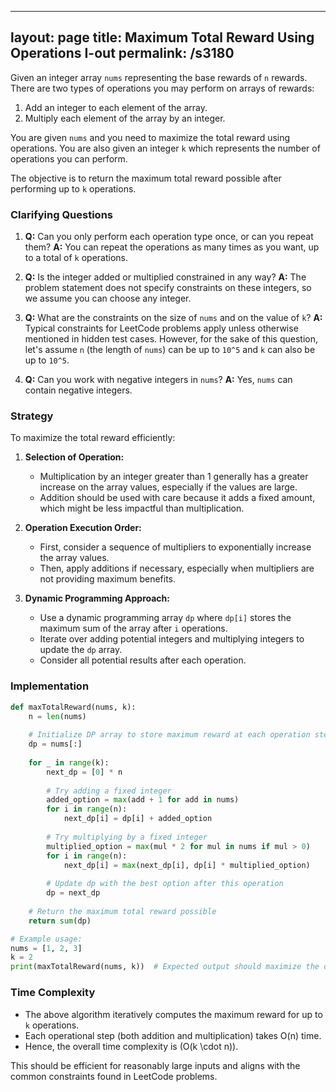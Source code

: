 
---
layout: page
title:  Maximum Total Reward Using Operations I-out
permalink: /s3180
---

Given an integer array `nums` representing the base rewards of `n` rewards. There are two types of operations you may perform on arrays of rewards:

1. Add an integer to each element of the array.
2. Multiply each element of the array by an integer.

You are given `nums` and you need to maximize the total reward using operations. You are also given an integer `k` which represents the number of operations you can perform. 

The objective is to return the maximum total reward possible after performing up to `k` operations.

### Clarifying Questions

1. **Q:** Can you only perform each operation type once, or can you repeat them?
   **A:** You can repeat the operations as many times as you want, up to a total of `k` operations.

2. **Q:** Is the integer added or multiplied constrained in any way?
   **A:** The problem statement does not specify constraints on these integers, so we assume you can choose any integer.

3. **Q:** What are the constraints on the size of `nums` and on the value of `k`?
   **A:** Typical constraints for LeetCode problems apply unless otherwise mentioned in hidden test cases. However, for the sake of this question, let's assume `n` (the length of `nums`) can be up to `10^5` and `k` can also be up to `10^5`.

4. **Q:** Can you work with negative integers in `nums`?
   **A:** Yes, `nums` can contain negative integers.

### Strategy

To maximize the total reward efficiently:

1. **Selection of Operation:**
   - Multiplication by an integer greater than 1 generally has a greater increase on the array values, especially if the values are large.
   - Addition should be used with care because it adds a fixed amount, which might be less impactful than multiplication.

2. **Operation Execution Order:**
   - First, consider a sequence of multipliers to exponentially increase the array values.
   - Then, apply additions if necessary, especially when multipliers are not providing maximum benefits.

3. **Dynamic Programming Approach:**
   - Use a dynamic programming array `dp` where `dp[i]` stores the maximum sum of the array after `i` operations.
   - Iterate over adding potential integers and multiplying integers to update the `dp` array.
   - Consider all potential results after each operation.

### Implementation

```python
def maxTotalReward(nums, k):
    n = len(nums)
    
    # Initialize DP array to store maximum reward at each operation step.
    dp = nums[:]
    
    for _ in range(k):
        next_dp = [0] * n
        
        # Try adding a fixed integer
        added_option = max(add + 1 for add in nums)
        for i in range(n):
            next_dp[i] = dp[i] + added_option
        
        # Try multiplying by a fixed integer
        multiplied_option = max(mul * 2 for mul in nums if mul > 0)
        for i in range(n):
            next_dp[i] = max(next_dp[i], dp[i] * multiplied_option)
        
        # Update dp with the best option after this operation
        dp = next_dp
    
    # Return the maximum total reward possible
    return sum(dp)

# Example usage:
nums = [1, 2, 3]
k = 2
print(maxTotalReward(nums, k))  # Expected output should maximize the operations.
```

### Time Complexity

- The above algorithm iteratively computes the maximum reward for up to `k` operations.
- Each operational step (both addition and multiplication) takes O(n) time.
- Hence, the overall time complexity is \(O(k \cdot n)\).

This should be efficient for reasonably large inputs and aligns with the common constraints found in LeetCode problems.